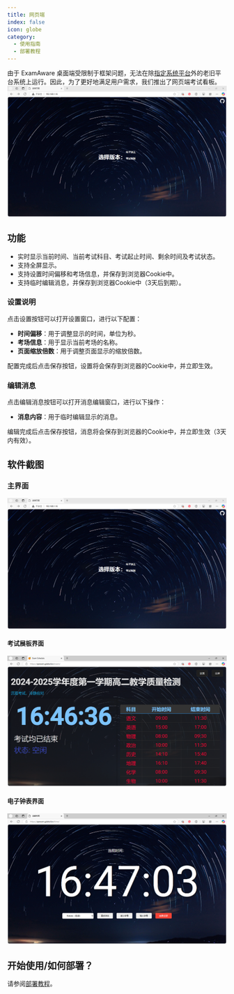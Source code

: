 ```yaml
---
title: 网页端
index: false
icon: globe
category:
  - 使用指南
  - 部署教程
---
```


由于 ExamAware 桌面端受限制于框架问题，无法在除[指定系统平台](../introduction/choose.md#检查系统需求)外的老旧平台系统上运行。因此，为了更好地满足用户需求，我们推出了网页端考试看板。
![iis-10](../web/images/es.png)

<a id="get-started"></a>


## 功能

- 实时显示当前时间、当前考试科目、考试起止时间、剩余时间及考试状态。
- 支持全屏显示。
- 支持设置时间偏移和考场信息，并保存到浏览器Cookie中。
- 支持临时编辑消息，并保存到浏览器Cookie中（3天后到期）。

### 设置说明

点击设置按钮可以打开设置窗口，进行以下配置：

- **时间偏移**：用于调整显示的时间，单位为秒。
- **考场信息**：用于显示当前考场的名称。
- **页面缩放倍数**：用于调整页面显示的缩放倍数。

配置完成后点击保存按钮，设置将会保存到浏览器的Cookie中，并立即生效。

### 编辑消息

点击编辑消息按钮可以打开消息编辑窗口，进行以下操作：

- **消息内容**：用于临时编辑显示的消息。

编辑完成后点击保存按钮，消息将会保存到浏览器的Cookie中，并立即生效（3天内有效）。

## 软件截图

### 主界面
![main](../web/images/es.png)   

#### 考试展板界面
![exam](../web/images/es-exam.png)   

#### 电子钟表界面   
![time](../web/images/es-time.png)


## 开始使用/如何部署？
请参阅[部署教程](../web/deploy.md)。

